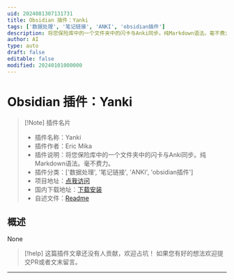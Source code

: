 ```yaml
---
uid: 2024081307131731
title: Obsidian 插件：Yanki
tags: ['数据处理', '笔记链接', 'ANKI', 'obsidian插件']
description: 将您保险库中的一个文件夹中的闪卡与Anki同步。纯Markdown语法。毫不费力。
author: AI
type: auto
draft: false
editable: false
modified: 20240101000000
---
```


# Obsidian 插件：Yanki

> [!Note] 插件名片
> - 插件名称：Yanki
> - 插件作者：Eric Mika
> - 插件说明：将您保险库中的一个文件夹中的闪卡与Anki同步。纯Markdown语法。毫不费力。
> - 插件分类：['数据处理', '笔记链接', 'ANKI', 'obsidian插件']
> - 项目地址：[点我访问](https://github.com/kitschpatrol/yanki-obsidian)
> - 国内下载地址：[下载安装](https://pkmer.cn/products/plugin/pluginMarket/?yanki)
> - 自述文件：[Readme](https://ghproxy.net/https://raw.githubusercontent.com/kitschpatrol/yanki-obsidian/main/README.md)



## 概述

None


> [!help] 
> 这篇插件文章还没有人贡献，欢迎占坑！
> 如果您有好的想法欢迎提交PR或者文末留言。
> 

---



